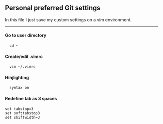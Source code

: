 ## Personal preferred Git settings
In this file I just save my custom settings on a vim environment.

---

#### Go to user directory
      cd ~

#### Create/edit .vimrc
      vim ~/.vimrc

#### Hihjlighting
      syntax on

#### Redefine tab as 3 spaces
	set tabstop=3
	set softtabstop3
	set shiftwidth=3
